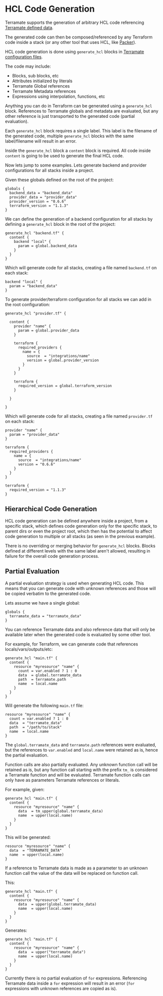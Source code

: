 # HCL Code Generation

Terramate supports the generation of arbitrary HCL code referencing 
[Terramate defined data](../sharing-data.md).

The generated code can then be composed/referenced by any Terraform code
inside a stack (or any other tool that uses HCL, like [Packer](https://www.packer.io/)).

HCL code generation is done using `generate_hcl`
blocks in [Terramate configuration files](../config-overview.md).

The code may include:

* Blocks, sub blocks, etc 
* Attributes initialized by literals
* Terramate Global references
* Terramate Metadata references
* Expressions using interpolation, functions, etc

Anything you can do in Terraform can be generated using a `generate_hcl`
block. References to Terramate globals and metadata are evaluated, but any
other reference is just transported to the generated code (partial evaluation).

Each `generate_hcl` block requires a single label.
This label is the filename of the generated code, multiple `generate_hcl` blocks
with the same label/filename will result in an error.

Inside the `generate_hcl` block a `content` block is required.
All code inside `content` is going to be used to generate the final HCL code.

Now lets jump to some examples. Lets generate backend and provider configurations
for all stacks inside a project.

Given these globals defined on the root of the project:

```hcl
globals {
  backend_data = "backend_data"
  provider_data = "provider_data"
  provider_version = "0.6.6"
  terraform_version = "1.1.3"
}
```

We can define the generation of a backend configuration for all
stacks by defining a `generate_hcl` block in the root of the project:

```hcl
generate_hcl "backend.tf" {
  content {
    backend "local" {
      param = global.backend_data
    }
  }
}
```

Which will generate code for all stacks, creating a file named `backend.tf` on each stack:

```hcl
backend "local" {
  param = "backend_data"
}
```

To generate provider/terraform configuration for all stacks we can add
in the root configuration:

```hcl
generate_hcl "provider.tf" {

  content {
    provider "name" {
      param = global.provider_data
    }

    terraform {
      required_providers {
        name = {
          source  = "integrations/name"
          version = global.provider_version
        }
      }
    }

    terraform {
      required_version = global.terraform_version
    }

  }

}
```

Which will generate code for all stacks, creating a file named `provider.tf` on each stack:

```hcl
provider "name" {
  param = "provider_data"
}

terraform {
  required_providers {
    name = {
      source  = "integrations/name"
      version = "0.6.6"
    }
  }
}

terraform {
  required_version = "1.1.3"
}
```

## Hierarchical Code Generation

HCL code generation can be defined anywhere inside a project, from a specific
stack, which defines code generation only for the specific stack, to parent dirs
or even the project root, which then has the potential to affect code generation
to multiple or all stacks (as seen in the previous example).

There is no overriding or merging behavior for `generate_hcl` blocks.
Blocks defined at different levels with the same label aren't allowed, resulting
in failure for the overall code generation process.


## Partial Evaluation

A partial evaluation strategy is used when generating HCL code.
This means that you can generate code with unknown references and
those will be copied verbatim to the generated code.

Lets assume we have a single global:

```hcl
globals {
  terramate_data = "terramate_data"
}
```

You can reference Terramate data and also reference data that will only
be available later when the generated code is evaluated by some other tool.

For example, for Terraform, we can generate code that references
locals/vars/outputs/etc:


```hcl
generate_hcl "main.tf" {
  content {
    resource "myresource" "name" {
      count = var.enabled ? 1 : 0
      data  = global.terramate_data
      path  = terramate.path
      name  = local.name
    }
  }
}
```

Will generate the following `main.tf` file:

```
resource "myresource" "name" {
  count = var.enabled ? 1 : 0
  data  = "terramate_data"
  path  = "/path/to/stack"
  name  = local.name
}
```

The `global.terramate_data` and `terramate.path` references were evaluated,
but the references to `var.enabled` and `local.name` were retained as is,
hence the partial evaluation.

Function calls are also partially evaluated. Any unknown function call
will be retained as is, but any function call starting with the prefix
`tm_` is considered a Terramate function and will be evaluated.
Terramate function calls can only have as parameters Terramate references
or literals.

For example, given:

```hcl
generate_hcl "main.tf" {
  content {
    resource "myresource" "name" {
      data  = tm_upper(global.terramate_data)
      name  = upper(local.name)
    }
  }
}
```

This will be generated:

```hcl
resource "myresource" "name" {
  data  = "TERRAMATE_DATA"
  name  = upper(local.name)
}
```

If a reference to Terramate data is made as a parameter to an unknown
function call the value of the data will be replaced on function call.

This:

```hcl
generate_hcl "main.tf" {
  content {
    resource "myresource" "name" {
      data  = upper(global.terramate_data)
      name  = upper(local.name)
    }
  }
}
```

Generates:

```hcl
generate_hcl "main.tf" {
  content {
    resource "myresource" "name" {
      data  = upper("terramate_data")
      name  = upper(local.name)
    }
  }
}
```

Currently there is no partial evaluation of `for` expressions.
Referencing Terramate data inside a `for` expression will result
in an error (`for` expressions with unknown references are copied as is).
